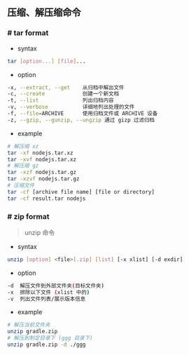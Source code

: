 ## 压缩、解压缩命令
### # tar format
- syntax
```bash
tar [option...] [file]...
```
- option
```bash
-x, --extract, --get    从归档中解出文件
-c, --create            创建一个新文档
-t, --list              列出归档内容
-v, --verbose           详细地列出处理的文件
-f, --file=ARCHIVE      使用归档文件或 ARCHIVE 设备
-z, --gzip, --gunzip, --ungzip 通过 gizp 过滤归档
```
- example
```bash
# 解压缩 xz
tar -xf nodejs.tar.xz 
tar -xvf nodejs.tar.xz
# 解压缩 gz
tar -xzf nodejs.tar.gz
tar -xzvf nodejs.tar.gz
# 压缩文件
tar -cf [archive file name] [file or directory]
tar -cf result.tar nodejs
```
### # zip format
> unzip 命令
- syntax
```bash
unzip [option] <file>[.zip] [list] [-x xlist] [-d exdir]
```
- option
```bash
-d  解压文件到外部文件夹(目标文件夹)
-x  排除以下文件 (xlist 中的)
-v  列出文件列表/展示版本信息
```
- example
```bash
# 解压当前文件夹
unzip gradle.zip
# 解压到制定目录下 (ggg 目录下)
unzip gradle.zip -d ./ggg
```